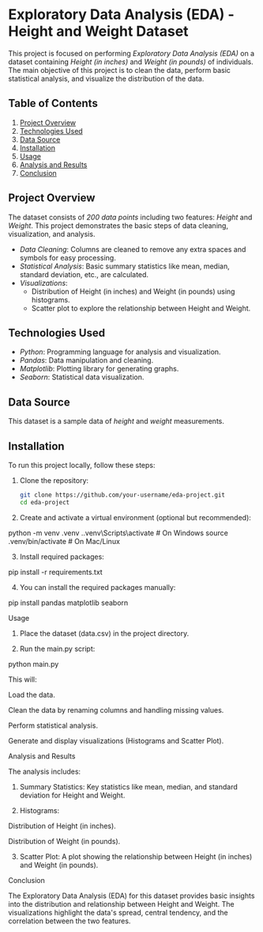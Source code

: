 # Exploratory Data Analysis (EDA) - Height and Weight Dataset

This project is focused on performing *Exploratory Data Analysis (EDA)* on a dataset containing *Height (in inches)* and *Weight (in pounds)* of individuals. The main objective of this project is to clean the data, perform basic statistical analysis, and visualize the distribution of the data.

## Table of Contents

1. [Project Overview](#project-overview)
2. [Technologies Used](#technologies-used)
3. [Data Source](#data-source)
4. [Installation](#installation)
5. [Usage](#usage)
6. [Analysis and Results](#analysis-and-results)
7. [Conclusion](#conclusion)

## Project Overview

The dataset consists of *200 data points* including two features: *Height* and *Weight*. This project demonstrates the basic steps of data cleaning, visualization, and analysis.

- *Data Cleaning*: Columns are cleaned to remove any extra spaces and symbols for easy processing.
- *Statistical Analysis*: Basic summary statistics like mean, median, standard deviation, etc., are calculated.
- *Visualizations*: 
  - Distribution of Height (in inches) and Weight (in pounds) using histograms.
  - Scatter plot to explore the relationship between Height and Weight.

## Technologies Used

- *Python*: Programming language for analysis and visualization.
- *Pandas*: Data manipulation and cleaning.
- *Matplotlib*: Plotting library for generating graphs.
- *Seaborn*: Statistical data visualization.

## Data Source

This dataset is a sample data of *height* and *weight* measurements.

## Installation

To run this project locally, follow these steps:

1. Clone the repository:
   ```bash
   git clone https://github.com/your-username/eda-project.git
   cd eda-project

2. Create and activate a virtual environment (optional but recommended):

python -m venv .venv
.\.venv\Scripts\activate  # On Windows
source .venv/bin/activate  # On Mac/Linux


3. Install required packages:

pip install -r requirements.txt


4. You can install the required packages manually:

pip install pandas matplotlib seaborn



Usage

1. Place the dataset (data.csv) in the project directory.


2. Run the main.py script:

python main.py



This will:

Load the data.

Clean the data by renaming columns and handling missing values.

Perform statistical analysis.

Generate and display visualizations (Histograms and Scatter Plot).


Analysis and Results

The analysis includes:

1. Summary Statistics: Key statistics like mean, median, and standard deviation for Height and Weight.


2. Histograms:

Distribution of Height (in inches).

Distribution of Weight (in pounds).



3. Scatter Plot: A plot showing the relationship between Height (in inches) and Weight (in pounds).



Conclusion

The Exploratory Data Analysis (EDA) for this dataset provides basic insights into the distribution and relationship between Height and Weight. The visualizations highlight the data's spread, central tendency, and the correlation between the two features.


